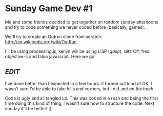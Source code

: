 Sunday Game Dev #1
==================

Me and some friends decided to get together on random sunday afternoons and try to code something we never coded before (basically, games). 

We'll try to create an Outrun clone from scratch: http://en.wikipedia.org/wiki/OutRun

I'll be using processing.js, kenjin will be using LISP (*gasp*), slitz C#, fred objective-c and fabio javascript. Here we go!

*EDIT*
-------
I've done better than I expected in a few hours. It turned out kind of OK. I wasn't sure I'd be able to fake hills and corners, but I did. *pat on the back*

Code is ugly and all tangled up. This was coded in a rush and being the first time doing this kind of thing, I wasn't sure how to structure the code. Next sunday it'll be better! ;)

